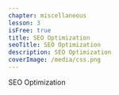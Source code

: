 ```yaml
---
chapter: miscellaneous
lesson: 3
isFree: true
title: SEO Optimization
seoTitle: SEO Optimization
description: SEO Optimization
coverImage: /media/css.png
---
```


SEO Optimization
